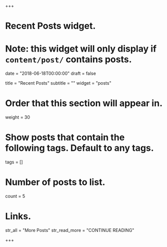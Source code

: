 +++
# Recent Posts widget.
# Note: this widget will only display if `content/post/` contains posts.

date = "2018-06-18T00:00:00"
draft = false

title = "Recent Posts"
subtitle = ""
widget = "posts"

# Order that this section will appear in.
weight = 30

# Show posts that contain the following tags. Default to any tags.
tags = []

# Number of posts to list.
count = 5

# Links.
str_all = "More Posts"
str_read_more = "CONTINUE READING"

+++

